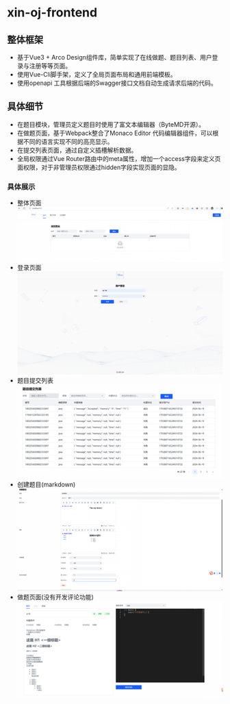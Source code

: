 # xin-oj-frontend
## 整体框架
- 基于Vue3 + Arco Design组件库，简单实现了在线做题、题目列表、用户登录与注册等等页面。
- 使用Vue-Cli脚手架，定义了全局页面布局和通用前端模板。
- 使用openapi 工具根据后端的Swagger接口文档自动生成请求后端的代码。
## 具体细节
- 在题目模块，管理员定义题目时使用了富文本编辑器（ByteMD开源）。
- 在做题页面，基于Webpack整合了Monaco Editor 代码编辑器组件，可以根据不同的语言实现不同的高亮显示。
- 在提交列表页面，通过自定义插槽解析数据。
- 全局权限通过Vue Router路由中的meta属性，增加一个access字段来定义页面权限，对于非管理员权限通过hidden字段实现页面的显隐。



### 具体展示
- 整体页面
![img.png](img.png)
- 登录页面
![img_1.png](img_1.png)
- 题目提交列表
![img_2.png](img_2.png)
- 创建题目(markdown)
![img_3.png](img_3.png)
- 做题页面(没有开发评论功能)
![img_4.png](img_4.png)

